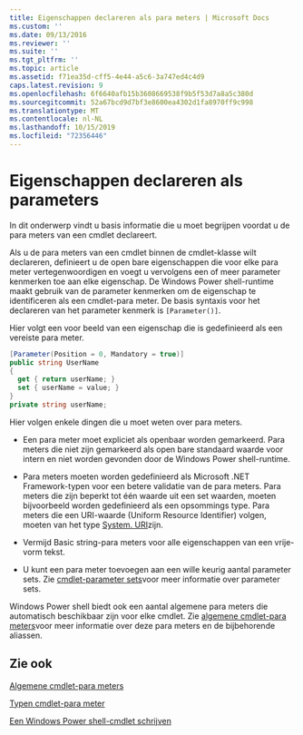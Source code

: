 ```yaml
---
title: Eigenschappen declareren als para meters | Microsoft Docs
ms.custom: ''
ms.date: 09/13/2016
ms.reviewer: ''
ms.suite: ''
ms.tgt_pltfrm: ''
ms.topic: article
ms.assetid: f71ea35d-cff5-4e44-a5c6-3a747ed4c4d9
caps.latest.revision: 9
ms.openlocfilehash: 6f6640afb15b3608669538f9b5f53d7a8a5c380d
ms.sourcegitcommit: 52a67bcd9d7bf3e8600ea4302d1fa8970ff9c998
ms.translationtype: MT
ms.contentlocale: nl-NL
ms.lasthandoff: 10/15/2019
ms.locfileid: "72356446"
---
```

# <a name="declaring-properties-as-parameters"></a>Eigenschappen declareren als parameters

In dit onderwerp vindt u basis informatie die u moet begrijpen voordat u de para meters van een cmdlet declareert.

Als u de para meters van een cmdlet binnen de cmdlet-klasse wilt declareren, definieert u de open bare eigenschappen die voor elke para meter vertegenwoordigen en voegt u vervolgens een of meer parameter kenmerken toe aan elke eigenschap. De Windows Power shell-runtime maakt gebruik van de parameter kenmerken om de eigenschap te identificeren als een cmdlet-para meter. De basis syntaxis voor het declareren van het parameter kenmerk is `[Parameter()]`.

Hier volgt een voor beeld van een eigenschap die is gedefinieerd als een vereiste para meter.

```csharp
[Parameter(Position = 0, Mandatory = true)]
public string UserName
{
  get { return userName; }
  set { userName = value; }
}
private string userName;
```

Hier volgen enkele dingen die u moet weten over para meters.

- Een para meter moet expliciet als openbaar worden gemarkeerd. Para meters die niet zijn gemarkeerd als open bare standaard waarde voor intern en niet worden gevonden door de Windows Power shell-runtime.

- Para meters moeten worden gedefinieerd als Microsoft .NET Framework-typen voor een betere validatie van de para meters. Para meters die zijn beperkt tot één waarde uit een set waarden, moeten bijvoorbeeld worden gedefinieerd als een opsommings type. Para meters die een URI-waarde (Uniform Resource Identifier) volgen, moeten van het type [System. URI](/dotnet/api/System.Uri)zijn.

- Vermijd Basic string-para meters voor alle eigenschappen van een vrije-vorm tekst.

- U kunt een para meter toevoegen aan een wille keurig aantal parameter sets. Zie [cmdlet-parameter sets](./cmdlet-parameter-sets.md)voor meer informatie over parameter sets.

Windows Power shell biedt ook een aantal algemene para meters die automatisch beschikbaar zijn voor elke cmdlet. Zie [algemene cmdlet-para meters](./common-parameter-names.md)voor meer informatie over deze para meters en de bijbehorende aliassen.

## <a name="see-also"></a>Zie ook

[Algemene cmdlet-para meters](./common-parameter-names.md)

[Typen cmdlet-para meter](./types-of-cmdlet-parameters.md)

[Een Windows Power shell-cmdlet schrijven](./writing-a-windows-powershell-cmdlet.md)
